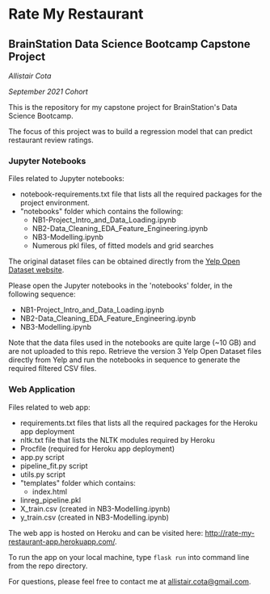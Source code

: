 # Rate My Restaurant
## BrainStation Data Science Bootcamp Capstone Project
*Allistair Cota*

*September 2021 Cohort*

This is the repository for my capstone project for BrainStation's Data Science Bootcamp.

The focus of this project was to build a regression model that can predict restaurant review ratings.

### Jupyter Notebooks
Files related to Jupyter notebooks:
- notebook-requirements.txt file that lists all the required packages for the project environment.
- "notebooks" folder which contains the following:
  - NB1-Project_Intro_and_Data_Loading.ipynb
  - NB2-Data_Cleaning_EDA_Feature_Engineering.ipynb
  - NB3-Modelling.ipynb
  - Numerous pkl files, of fitted models and grid searches

The original dataset files can be obtained directly from the [Yelp Open Dataset website](https://www.yelp.com/dataset).

Please open the Jupyter notebooks in the 'notebooks' folder, in the following sequence:
- NB1-Project_Intro_and_Data_Loading.ipynb
- NB2-Data_Cleaning_EDA_Feature_Engineering.ipynb
- NB3-Modelling.ipynb

Note that the data files used in the notebooks are quite large (~10 GB) and are not uploaded to this repo. Retrieve the version 3 Yelp Open Dataset files directly from Yelp and run the notebooks in sequence to generate the required filtered CSV files.

### Web Application
Files related to web app:
- requirements.txt files that lists all the required packages for the Heroku app deployment
- nltk.txt file that lists the NLTK modules required by Heroku
- Procfile (required for Heroku app deployment)
- app.py script
- pipeline_fit.py script
- utils.py script
- "templates" folder which contains:
  - index.html
- linreg_pipeline.pkl
- X_train.csv (created in NB3-Modelling.ipynb)
- y_train.csv (created in NB3-Modelling.ipynb)

The web app is hosted on Heroku and can be visited here: http://rate-my-restaurant-app.herokuapp.com/.

To run the app on your local machine, type `flask run` into command line from the repo directory. 

For questions, please feel free to contact me at allistair.cota@gmail.com.




